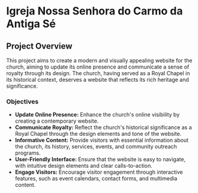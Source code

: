 # Igreja Nossa Senhora do Carmo da Antiga Sé

## Project Overview

This project aims to create a modern and visually appealing website for the church, aiming to update its online presence and communicate a sense of royalty through its design. The church, having served as a Royal Chapel in its historical context, deserves a website that reflects its rich heritage and significance.

### Objectives

- **Update Online Presence:** Enhance the church's online visibility by creating a contemporary website.
- **Communicate Royalty:** Reflect the church's historical significance as a Royal Chapel through the design elements and tone of the website.
- **Informative Content:** Provide visitors with essential information about the church, its history, services, events, and community outreach programs.
- **User-Friendly Interface:** Ensure that the website is easy to navigate, with intuitive design elements and clear calls-to-action.
- **Engage Visitors:** Encourage visitor engagement through interactive features, such as event calendars, contact forms, and multimedia content.
